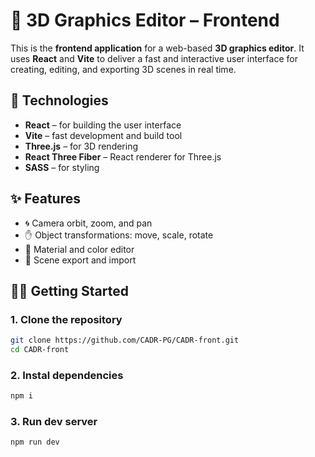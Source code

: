 # 🧩 3D Graphics Editor – Frontend

This is the **frontend application** for a web-based **3D graphics editor**. It uses **React** and **Vite** to deliver a fast and interactive user interface for creating, editing, and exporting 3D scenes in real time.

## 🚀 Technologies

- **React** – for building the user interface
- **Vite** – fast development and build tool
- **Three.js** – for 3D rendering
- **React Three Fiber** – React renderer for Three.js
- **SASS** – for styling 

## ✨ Features

- 🌀 Camera orbit, zoom, and pan
- ✋ Object transformations: move, scale, rotate
- 🎨 Material and color editor
- 💾 Scene export and import

## 🧑‍💻 Getting Started

### 1. Clone the repository

```bash
git clone https://github.com/CADR-PG/CADR-front.git
cd CADR-front
```
### 2. Instal dependencies
```bash
npm i
```
### 3. Run dev server
```bash
npm run dev
```
